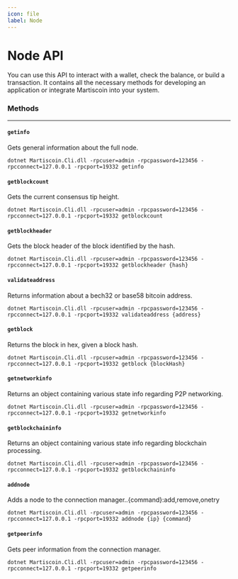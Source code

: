 ```yaml
---
icon: file
label: Node
---
```

# Node API

You can use this API to interact with a wallet, check the balance, or build a transaction.
It contains all the necessary methods for developing an application or integrate Martiscoin into your system.

### Methods
---

#### `getinfo`

Gets general information about the full node.

```
dotnet Martiscoin.Cli.dll -rpcuser=admin -rpcpassword=123456 -rpcconnect=127.0.0.1 -rpcport=19332 getinfo
```

#### `getblockcount`

Gets the current consensus tip height.

```
dotnet Martiscoin.Cli.dll -rpcuser=admin -rpcpassword=123456 -rpcconnect=127.0.0.1 -rpcport=19332 getblockcount
```

#### `getblockheader`

Gets the block header of the block identified by the hash.

```
dotnet Martiscoin.Cli.dll -rpcuser=admin -rpcpassword=123456 -rpcconnect=127.0.0.1 -rpcport=19332 getblockheader {hash}
```

#### `validateaddress`

Returns information about a bech32 or base58 bitcoin address.

```
dotnet Martiscoin.Cli.dll -rpcuser=admin -rpcpassword=123456 -rpcconnect=127.0.0.1 -rpcport=19332 validateaddress {address}
```

#### `getblock`

Returns the block in hex, given a block hash.

```
dotnet Martiscoin.Cli.dll -rpcuser=admin -rpcpassword=123456 -rpcconnect=127.0.0.1 -rpcport=19332 getblock {blockHash}
```

#### `getnetworkinfo`

Returns an object containing various state info regarding P2P networking.

```
dotnet Martiscoin.Cli.dll -rpcuser=admin -rpcpassword=123456 -rpcconnect=127.0.0.1 -rpcport=19332 getnetworkinfo
```

#### `getblockchaininfo`

Returns an object containing various state info regarding blockchain processing.

```
dotnet Martiscoin.Cli.dll -rpcuser=admin -rpcpassword=123456 -rpcconnect=127.0.0.1 -rpcport=19332 getblockchaininfo
```

#### `addnode`

Adds a node to the connection manager..{command}:add,remove,onetry

```
dotnet Martiscoin.Cli.dll -rpcuser=admin -rpcpassword=123456 -rpcconnect=127.0.0.1 -rpcport=19332 addnode {ip} {command}
```

#### `getpeerinfo`

Gets peer information from the connection manager.

```
dotnet Martiscoin.Cli.dll -rpcuser=admin -rpcpassword=123456 -rpcconnect=127.0.0.1 -rpcport=19332 getpeerinfo
```